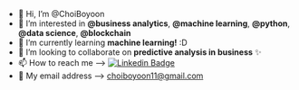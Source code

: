 - 👋 Hi, I’m @ChoiBoyoon
- 👀 I’m interested in **@business analytics**, **@machine learning**, **@python**, **@data science**, **@blockchain**
- 🌱 I’m currently learning **machine learning!** :D
- 💞️ I’m looking to collaborate on **predictive analysis in business** ✨
- 📫 How to reach me --> [![Linkedin Badge](https://img.shields.io/badge/-BoyoonCHOI-blue?style=flat-square&logo=Linkedin&logoColor=white&link=https://www.linkedin.com/in/boyoon-choi-769897152/)](https://www.linkedin.com/in/boyoon-choi-769897152/)
- 📧 My email address --> choiboyoon11@gmail.com

<!---
ChoiBoyoon/ChoiBoyoon is a ✨ special ✨ repository because its `README.md` (this file) appears on your GitHub profile.
You can click the Preview link to take a look at your changes.
--->
